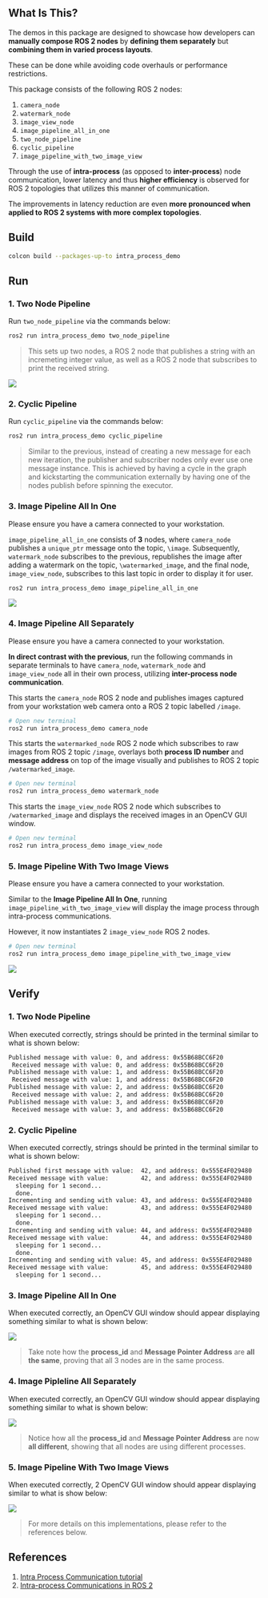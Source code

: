 ## What Is This?

The demos in this package are designed to showcase how developers can **manually compose ROS 2 nodes** by **defining them separately** but **combining them in varied process layouts**.

These can be done while avoiding code overhauls or performance restrictions.

This package consists of the following ROS 2 nodes:

1. `camera_node`
2. `watermark_node`
3. `image_view_node`
4. `image_pipeline_all_in_one`
5. `two_node_pipeline`
6. `cyclic_pipeline`
7. `image_pipeline_with_two_image_view`

Through the use of **intra-process** (as opposed to **inter-process**) node communication, lower latency and thus **higher efficiency** is observed for ROS 2 topologies that utilizes this manner of communication.

The improvements in latency reduction are even **more pronounced when applied to ROS 2 systems with more complex topologies**.

## Build

```bash
colcon build --packages-up-to intra_process_demo
```

## Run

### 1. Two Node Pipeline

Run `two_node_pipeline` via the commands below:

```bash
ros2 run intra_process_demo two_node_pipeline
```

> This sets up two nodes, a ROS 2 node that publishes a string with an incremeting integer value, as well as a ROS 2 node that subscribes to print the received string.

![](img/two_node_pipeline.png)

### 2. Cyclic Pipeline

Run `cyclic_pipeline` via the commands below:

```bash
ros2 run intra_process_demo cyclic_pipeline
```

> Similar to the previous, instead of creating a new message for each new iteration, the publisher and subscriber nodes only ever use one message instance. This is achieved by having a cycle in the graph and kickstarting the communication externally by having one of the nodes publish before spinning the executor.

### 3. Image Pipeline All In One

Please ensure you have a camera connected to your workstation.

`image_pipeline_all_in_one` consists of **3** nodes, where `camera_node` publishes a `unique_ptr` message onto the topic, `\image`. Subsequently,  `watermark_node` subscribes to the previous, republishes the image after adding a watermark on the topic, `\watermarked_image`, and the final node, `image_view_node`, subscribes to this last topic in order to display it for user.

```bash
ros2 run intra_process_demo image_pipeline_all_in_one
```

![](img/image_pipeline_all_in_one_rqtgraph.png)

### 4. Image Pipeline All Separately

Please ensure you have a camera connected to your workstation.

**In direct contrast with the previous**, run the following commands in separate terminals to have `camera_node`, `watermark_node` and `image_view_node` all in their own process, utilizing **inter-process node communication**.

This starts the `camera_node` ROS 2 node and publishes images captured from your workstation web camera onto a ROS 2 topic labelled `/image`.
```bash
# Open new terminal
ros2 run intra_process_demo camera_node
```

This starts the `watermarked_node` ROS 2 node which subscribes to raw images from ROS 2 topic `/image`, overlays both **process ID number** and **message address** on top of the image visually and publishes to ROS 2 topic `/watermarked_image`.
```bash
# Open new terminal
ros2 run intra_process_demo watermark_node
```

This starts the `image_view_node` ROS 2 node which subscribes to `/watermarked_image` and displays the received images in an OpenCV GUI window.

```bash
# Open new terminal
ros2 run intra_process_demo image_view_node
```

### 5. Image Pipeline With Two Image Views

Please ensure you have a camera connected to your workstation.

Similar to the **Image Pipeline All In One**, running `image_pipeline_with_two_image_view` will display the image process through intra-process communications.

However, it now instantiates 2 `image_view_node` ROS 2 nodes.

```bash
# Open new terminal
ros2 run intra_process_demo image_pipeline_with_two_image_view
```

![](img/image_pipeline_with_two_image_views_rqtgraph.png)

## Verify

### 1. Two Node Pipeline

When executed correctly, strings should be printed in the terminal similar to what is shown below:

```bash
Published message with value: 0, and address: 0x55B68BCC6F20
 Received message with value: 0, and address: 0x55B68BCC6F20
Published message with value: 1, and address: 0x55B68BCC6F20
 Received message with value: 1, and address: 0x55B68BCC6F20
Published message with value: 2, and address: 0x55B68BCC6F20
 Received message with value: 2, and address: 0x55B68BCC6F20
Published message with value: 3, and address: 0x55B68BCC6F20
 Received message with value: 3, and address: 0x55B68BCC6F20
```

### 2. Cyclic Pipeline

When executed correctly, strings should be printed in the terminal similar to what is shown below:

```bash
Published first message with value:  42, and address: 0x555E4F029480
Received message with value:         42, and address: 0x555E4F029480
  sleeping for 1 second...
  done.
Incrementing and sending with value: 43, and address: 0x555E4F029480
Received message with value:         43, and address: 0x555E4F029480
  sleeping for 1 second...
  done.
Incrementing and sending with value: 44, and address: 0x555E4F029480
Received message with value:         44, and address: 0x555E4F029480
  sleeping for 1 second...
  done.
Incrementing and sending with value: 45, and address: 0x555E4F029480
Received message with value:         45, and address: 0x555E4F029480
  sleeping for 1 second...

```

### 3. Image Pipeline All In One

When executed correctly, an OpenCV GUI window should appear displaying something similar to what is shown below:

![](img/image_pipeline_all_in_one.png)

>Take note how the **process_id** and **Message Pointer Address** are **all the same**, proving that all 3 nodes are in the same process.

### 4. Image Pipleline All Separately

When executed correctly, an OpenCV GUI window should appear displaying something similar to what is shown below:

![](img/image_pipeline_all_separately.png)

> Notice how all the **process_id** and **Message Pointer Address** are now **all different**, showing that all nodes are using different processes.

### 5. Image Pipeline With Two Image Views

When executed correctly, 2 OpenCV GUI window should appear displaying similar to what is show below:

![](img/image_pipeline_with_two_image_views.png)

> For more details on this implementations, please refer to the references below.

## References

1. [Intra Process Communication tutorial](https://docs.ros.org/en/rolling/Tutorials/Demos/Intra-Process-Communication.html)
2. [Intra-process Communications in ROS 2](https://design.ros2.org/articles/intraprocess_communications.html)
